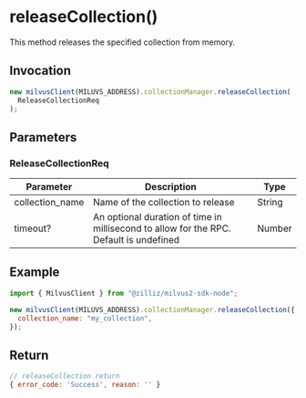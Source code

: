 # releaseCollection()

This method releases the specified collection from memory.

## Invocation

```javascript
new milvusClient(MILUVS_ADDRESS).collectionManager.releaseCollection(
  ReleaseCollectionReq
);
```

## Parameters

### ReleaseCollectionReq

| Parameter       | Description                                                                            | Type   |
| --------------- | -------------------------------------------------------------------------------------- | ------ |
| collection_name | Name of the collection to release                                                      | String |
| timeout?        | An optional duration of time in millisecond to allow for the RPC. Default is undefined | Number |

## Example

```javascript
import { MilvusClient } from "@zilliz/milvus2-sdk-node";

new milvusClient(MILUVS_ADDRESS).collectionManager.releaseCollection({
  collection_name: "my_collection",
});
```

## Return

```javascript
// releaseCollection return
{ error_code: 'Success', reason: '' }
```
